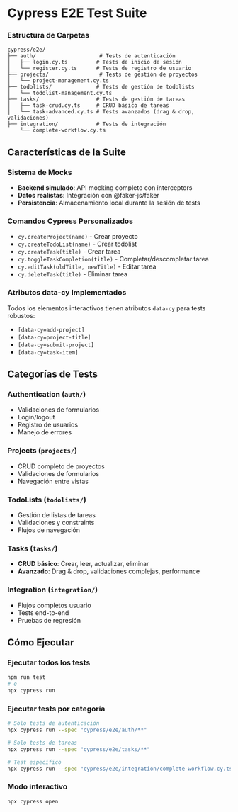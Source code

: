 # Cypress E2E Test Suite

### Estructura de Carpetas

```
cypress/e2e/
├── auth/                    # Tests de autenticación
│   ├── login.cy.ts         # Tests de inicio de sesión
│   └── register.cy.ts      # Tests de registro de usuario
├── projects/                # Tests de gestión de proyectos
│   └── project-management.cy.ts
├── todolists/              # Tests de gestión de todolists
│   └── todolist-management.cy.ts
├── tasks/                  # Tests de gestión de tareas
│   ├── task-crud.cy.ts     # CRUD básico de tareas
│   └── task-advanced.cy.ts # Tests avanzados (drag & drop, validaciones)
├── integration/            # Tests de integración
    └── complete-workflow.cy.ts

```

## Características de la Suite

### Sistema de Mocks
- **Backend simulado**: API mocking completo con interceptors
- **Datos realistas**: Integración con @faker-js/faker
- **Persistencia**: Almacenamiento local durante la sesión de tests

### Comandos Cypress Personalizados
- `cy.createProject(name)` - Crear proyecto
- `cy.createTodoList(name)` - Crear todolist
- `cy.createTask(title)` - Crear tarea
- `cy.toggleTaskCompletion(title)` - Completar/descompletar tarea
- `cy.editTask(oldTitle, newTitle)` - Editar tarea
- `cy.deleteTask(title)` - Eliminar tarea

### Atributos data-cy Implementados
Todos los elementos interactivos tienen atributos `data-cy` para tests robustos:
- `[data-cy=add-project]`
- `[data-cy=project-title]`
- `[data-cy=submit-project]`
- `[data-cy=task-item]`

## Categorías de Tests

### Authentication (`auth/`)
- Validaciones de formularios
- Login/logout
- Registro de usuarios
- Manejo de errores

### Projects (`projects/`)
- CRUD completo de proyectos
- Validaciones de formularios
- Navegación entre vistas

### TodoLists (`todolists/`)
- Gestión de listas de tareas
- Validaciones y constraints
- Flujos de navegación

### Tasks (`tasks/`)
- **CRUD básico**: Crear, leer, actualizar, eliminar
- **Avanzado**: Drag & drop, validaciones complejas, performance

### Integration (`integration/`)
- Flujos completos usuario
- Tests end-to-end
- Pruebas de regresión

## Cómo Ejecutar

### Ejecutar todos los tests
```bash
npm run test
# o
npx cypress run
```

### Ejecutar tests por categoría
```bash
# Solo tests de autenticación
npx cypress run --spec "cypress/e2e/auth/**"

# Solo tests de tareas
npx cypress run --spec "cypress/e2e/tasks/**"

# Test específico
npx cypress run --spec "cypress/e2e/integration/complete-workflow.cy.ts"
```

### Modo interactivo
```bash
npx cypress open
```